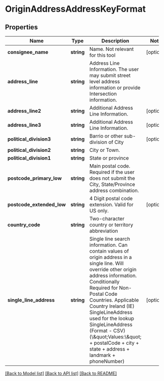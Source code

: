 # OriginAddressAddressKeyFormat

## Properties
Name | Type | Description | Notes
------------ | ------------- | ------------- | -------------
**consignee_name** | **string** | Name. Not relevant for this tool | [optional] 
**address_line** | **string** | Address Line Information. The user may submit street level address information or provide Intersection information. | 
**address_line2** | **string** | Additional Address Line Information. | [optional] 
**address_line3** | **string** | Additional Address Line Information. | [optional] 
**political_division3** | **string** | Barrio or other sub-division of City | [optional] 
**political_division2** | **string** | City or Town. | 
**political_division1** | **string** | State or province | 
**postcode_primary_low** | **string** | Main postal code. Required if the user does not submit the City, State/Province address combination. | 
**postcode_extended_low** | **string** | 4 Digit postal code extension. Valid for US only. | [optional] 
**country_code** | **string** | Two-character country or territory abbreviation | 
**single_line_address** | **string** | Single line search information. Can contain values of origin address in a single line. Will override other origin address information.  Conditionally Required for Non-Postal Code Countries. Applicable Country Ireland (IE)  SingleLineAddress used for the lookup  SingleLineAddress (Format - CSV) (\\\&quot;Values:\\\&quot; + postalCode + city + state + address + landmark + phoneNumber) | [optional] 

[[Back to Model list]](../../README.md#documentation-for-models) [[Back to API list]](../../README.md#documentation-for-api-endpoints) [[Back to README]](../../README.md)

